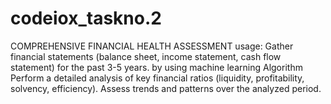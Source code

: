 # codeiox_taskno.2
 COMPREHENSIVE FINANCIAL HEALTH ASSESSMENT
 usage:
 Gather financial statements (balance sheet, income statement, cash flow statement) for the past
 3-5 years.
  by using machine learning Algorithm Perform a detailed analysis of key financial ratios (liquidity, profitability, solvency, efficiency).
 Assess trends and patterns over the analyzed period.
